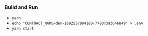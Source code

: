 ### Build and Run

- `yarn`
- `echo "CONTRACT_NAME=dev-1692537994180-77807393046849" > .env`
- `yarn start`
